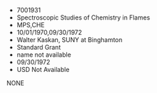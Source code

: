 * 7001931
* Spectroscopic Studies of Chemistry in Flames
* MPS,CHE
* 10/01/1970,09/30/1972
* Walter Kaskan, SUNY at Binghamton
* Standard Grant
*   name not available
* 09/30/1972
* USD Not Available

NONE